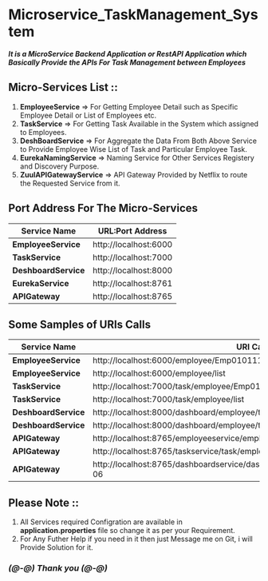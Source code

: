 # Microservice_TaskManagement_System

***It is a MicroService Backend Application or RestAPI Application which Basically Provide the APIs For Task Management between Employees***

## Micro-Services List ::

  1. **EmployeeService** => For Getting Employee Detail such as Specific Employee Detail or List of Employees etc.
  2. **TaskService** => For Getting Task Available in the System which assigned to Employees.
  3. **DeshBoardService** => For Aggregate the Data From Both Above Service to Provide Employee Wise List of Task and Particular Employee Task.
  4. **EurekaNamingService** => Naming Service for Other Services Registery and Discovery Purpose.
  5. **ZuulAPIGatewayService** => API Gateway Provided by Netflix to route the Requested Service from it.
  
## Port Address For The Micro-Services

| **Service Name**  | **URL:Port Address** |
| ------------- | ------------- |
| **EmployeeService**  | http://localhost:6000  |
| **TaskService**  | http://localhost:7000  |
| **DeshboardService**  | http://localhost:8000 |
| **EurekaService**  | http://localhost:8761  |
| **APIGateway**  | http://localhost:8765  |


## Some Samples of URIs Calls

| **Service Name** | **URI Calls**  |
| ------------- |------------- |
| **EmployeeService**  | http://localhost:6000/employee/Emp010111-03 |
| **EmployeeService**  | http://localhost:6000/employee/list |
| **TaskService**  | http://localhost:7000/task/employee/Emp010111-04 |
| **TaskService**  | http://localhost:7000/task/employee/list |
| **DeshboardService**  | http://localhost:8000/dashboard/employee/task_list/Emp010111-06 |
| **DeshboardService**  | http://localhost:8000/dashboard/employee/task_list |
| **APIGateway**  | http://localhost:8765/employeeservice/employee/Emp010111-03 |
| **APIGateway**  | http://localhost:8765/taskservice/task/employee/Emp010111-04  |
| **APIGateway**  | http://localhost:8765/dashboardservice/dashboard/employee/task_list/Emp010111-06  |


## Please Note ::
  1. All Services required Configration are available in **application.properties** file so change it as per your Requirement.
  2. For Any Futher Help if you need in it then just Message me on Git, i will Provide Solution for it.


### ***(@-@) Thank you (@-@)***
